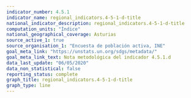 ```yaml
---
indicator_number: 4.5.1
indicator_name: regional_indicators.4-5-1-d-title
national_indicator_description: regional_indicators.4-5-1-d-title
computation_units: "Índice"
national_geographical_coverage: Asturias
source_active_1: true
source_organisation_1: "Encuesta de población activa, INE"
goal_meta_link: "https://unstats.un.org/sdgs/metadata/"
goal_meta_link_text: Nota metodológica del indicador 4.5.1.d
data_last_update: "06/05/2020"
data_non_statistical: false
reporting_status: complete
graph_title: regional_indicators.4-5-1-d-title
graph_type: line
---
```

